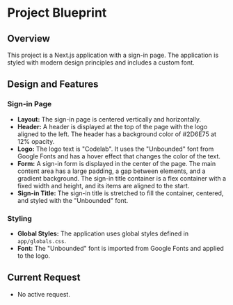 # Project Blueprint

## Overview

This project is a Next.js application with a sign-in page. The application is styled with modern design principles and includes a custom font.

## Design and Features

### Sign-in Page

*   **Layout:** The sign-in page is centered vertically and horizontally.
*   **Header:** A header is displayed at the top of the page with the logo aligned to the left. The header has a background color of #2D6E75 at 12% opacity.
*   **Logo:** The logo text is "Codelab". It uses the "Unbounded" font from Google Fonts and has a hover effect that changes the color of the text.
*   **Form:** A sign-in form is displayed in the center of the page. The main content area has a large padding, a gap between elements, and a gradient background. The sign-in title container is a flex container with a fixed width and height, and its items are aligned to the start.
*   **Sign-in Title:** The sign-in title is stretched to fill the container, centered, and styled with the "Unbounded" font.

### Styling

*   **Global Styles:** The application uses global styles defined in `app/globals.css`.
*   **Font:** The "Unbounded" font is imported from Google Fonts and applied to the logo.

## Current Request

*   No active request.
